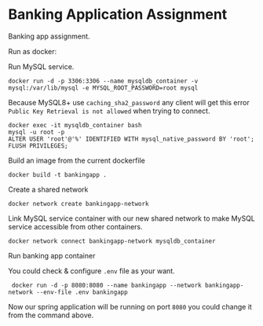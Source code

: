 # Banking Application Assignment
Banking app assignment.

Run as docker:

Run MySQL service.
```
docker run -d -p 3306:3306 --name mysqldb_container -v mysql:/var/lib/mysql -e MYSQL_ROOT_PASSWORD=root mysql 
```

Because MySQL8+ use `caching_sha2_password` any client will get this error `Public Key Retrieval is not allowed` when trying to connect.

```
docker exec -it mysqldb_container bash
mysql -u root -p
ALTER USER 'root'@'%' IDENTIFIED WITH mysql_native_password BY 'root';
FLUSH PRIVILEGES;
```

Build an image from the current dockerfile
```
docker build -t bankingapp .
```

Create a shared network

```
docker network create bankingapp-network
```

Link MySQL service container with our new shared network
to make MySQL service accessible from other containers.
```
docker network connect bankingapp-network mysqldb_container
```

Run banking app container

You could check & configure `.env` file as your want.
```
 docker run -d -p 8080:8080 --name bankingapp --network bankingapp-network --env-file .env bankingapp
```

Now our spring application will be running on port `8080` you could change it from the command above.

